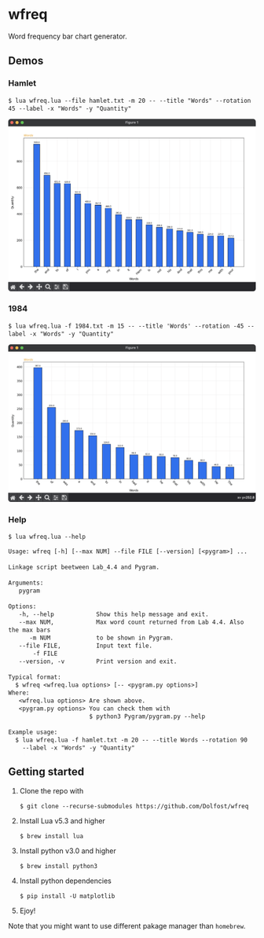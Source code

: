 # wfreq
Word frequency bar chart generator.
## Demos
### Hamlet
```shell-session
$ lua wfreq.lua --file hamlet.txt -m 20 -- --title "Words" --rotation 45 --label -x "Words" -y "Quantity"
```
![Hamlet](images/hamlet20.png)

### 1984
```shell-session
$ lua wfreq.lua -f 1984.txt -m 15 -- --title 'Words' --rotation -45 --label -x "Words" -y "Quantity"
```
![1984](images/198415.png)
### Help
```shell-session
$ lua wfreq.lua --help
```

```
Usage: wfreq [-h] [--max NUM] --file FILE [--version] [<pygram>] ...

Linkage script beetween Lab_4.4 and Pygram.

Arguments:
   pygram

Options:
   -h, --help            Show this help message and exit.
   --max NUM,            Max word count returned from Lab 4.4. Also the max bars
      -m NUM             to be shown in Pygram.
   --file FILE,          Input text file.
       -f FILE
   --version, -v         Print version and exit.

Typical format:
  $ wfreq <wfreq.lua options> [-- <pygram.py options>]
Where:
   <wfreq.lua options> Are shown above.
   <pygram.py options> You can check them with
                       $ python3 Pygram/pygram.py --help

Example usage:
  $ lua wfreq.lua -f hamlet.txt -m 20 -- --title Words --rotation 90
    --label -x "Words" -y "Quantity"
```

## Getting started
1. Clone the repo with
    ```shell-session
    $ git clone --recurse-submodules https://github.com/Dolfost/wfreq
    ```
1. Install Lua v5.3 and higher
    ```shell-session
    $ brew install lua
    ```
1. Install python v3.0 and higher
    ```shell-session
    $ brew install python3
    ```
1. Install python dependencies
    ```shell-session
    $ pip install -U matplotlib
    ```
1. Ejoy!

Note that you might want to use different pakage manager than `homebrew`.
